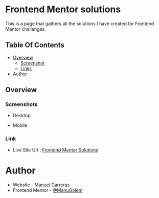 # Frontend Mentor solutions
This is a page that gathers all the solutions I have created for Frontend Mentor challenges.
## Table Of Contents
- [Overview](#overview)
  - [Screenshot](#screenshot)
  - [Links](#links)
- [Author](#author)
## Overview
### Screenshots
- Desktop

- Mobile
### Link
- Live Site Url : [Frontend Mentor Solutions](https://manugolem.github.io/frontend-mentor-solutions/)
# Author
- Website - [Manuel Carreras](https://manuelcarreras.netlify.app/)
- Frontend Mentor - [@ManuGolem](https://www.frontendmentor.io/profile/ManuGolem)
